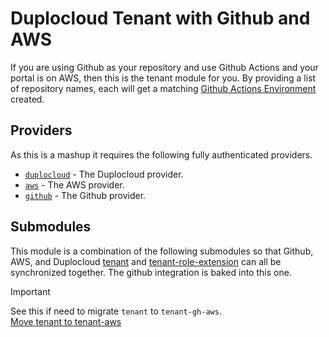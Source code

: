 # Duplocloud Tenant with Github and AWS  

If you are using Github as your repository and use Github Actions and your portal is on AWS, then this is the tenant module for you. By providing a list of repository names, each will get a matching [Github Actions Environment](https://docs.github.com/en/actions/managing-workflow-runs-and-deployments/managing-deployments/managing-environments-for-deployment) created. 

## Providers  

As this is a mashup it requires the following fully authenticated providers. 

- [`duplocloud`](https://registry.terraform.io/providers/duplocloud/duplocloud/latest/docs) - The Duplocloud provider.
- [`aws`](https://registry.terraform.io/providers/hashicorp/aws/latest/docs) - The AWS provider.
- [`github`](https://registry.terraform.io/providers/integrations/github/latest/docs) - The Github provider.

## Submodules

This module is a combination of the following submodules so that Github, AWS, and Duplocloud  [tenant](../tenant/README.md) and [tenant-role-extension](../tenant-role-extension/README.md) can all be synchronized together. The github integration is baked into this one. 

> [!IMPORTANT]  
> See this if need to migrate `tenant` to `tenant-gh-aws`.   
> [Move tenant to tenant-aws](../tenant/README.md#import-tenant-to-tenant-gh)  